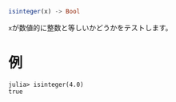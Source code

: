 ```julia
isinteger(x) -> Bool
```

`x`が数値的に整数と等しいかどうかをテストします。

# 例

```jldoctest
julia> isinteger(4.0)
true
```
